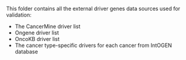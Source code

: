This folder contains all the external driver genes data sources used for validation:
 - The CancerMine driver list
 -  Ongene driver list
 -  OncoKB driver list
 -  The cancer type-specific drivers for each cancer from IntOGEN database
